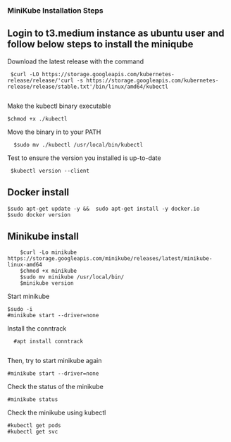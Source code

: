 ### MiniKube Installation Steps

## Login to t3.medium instance as ubuntu user and follow below steps to install the miniqube
Download the latest release with the command
      
```
 $curl -LO https://storage.googleapis.com/kubernetes-release/release/'curl -s https://storage.googleapis.com/kubernetes-release/release/stable.txt'/bin/linux/amd64/kubectl
	
```
 Make the kubectl binary executable
 ```
 $chmod +x ./kubectl
 ```
 Move the binary in to your PATH
  ```
    $sudo mv ./kubectl /usr/local/bin/kubectl
  ```
 Test to ensure the version you installed is up-to-date
  ```
   $kubectl version --client
   ```
## Docker install

```
$sudo apt-get update -y &&  sudo apt-get install -y docker.io
$sudo docker version
```
## Minikube install
```
	$curl -Lo minikube https://storage.googleapis.com/minikube/releases/latest/minikube-linux-amd64 
	$chmod +x minikube 
	$sudo mv minikube /usr/local/bin/
	$minikube version
```
Start minikube

```
$sudo -i
#minikube start --driver=none

```
Install the conntrack

```
  #apt install conntrack
  
```
Then, try to start minikube again

```
#minikube start --driver=none

```
Check the status of the minikube

```
#minikube status

```
Check the minikube using kubectl

```
#kubectl get pods
#kubectl get svc

```
